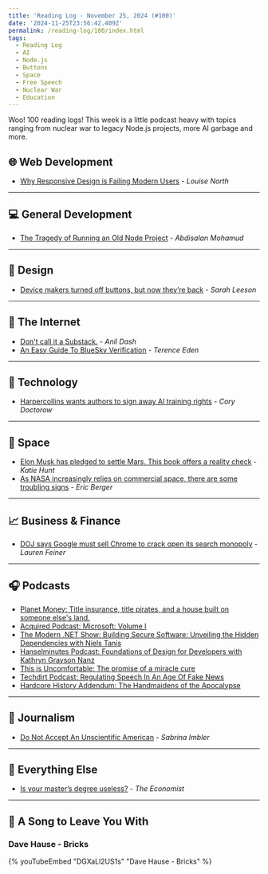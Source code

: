 ```yaml
---
title: 'Reading Log - November 25, 2024 (#100)'
date: '2024-11-25T23:56:42.409Z'
permalink: /reading-log/100/index.html
tags:
  - Reading Log
  - AI
  - Node.js
  - Buttons
  - Space
  - Free Speech
  - Nuclear War
  - Education
---
```


Woo! 100 reading logs! This week is a little podcast heavy with topics ranging from nuclear war to legacy Node.js projects, more AI garbage and more.
<!-- excerpt -->

## 🌐 Web Development

- [Why Responsive Design is Failing Modern Users](https://webdesignerdepot.com/why-responsive-design-is-failing-modern-users/) - *Louise North*

---

## 💻 General Development

- [The Tragedy of Running an Old Node Project](https://abdisalan.com/posts/tragedy-running-old-node-project/) - *Abdisalan Mohamud*

---

## 🎨 Design

- [Device makers turned off buttons, but now they’re back](https://www.marketplace.org/2024/11/19/device-makers-turned-off-buttons-but-now-theyre-back/) - *Sarah Leeson*

---

## 📡 The Internet

- [Don't call it a Substack.](https://www.anildash.com/2024/11/19/dont-call-it-a-substack/) - *Anil Dash*
- [An Easy Guide To BlueSky Verification](https://shkspr.mobi/blog/2024/11/an-easy-guide-to-bluesky-verification/) - *Terence Eden*

---

## 🔌 Technology

- [Harpercollins wants authors to sign away AI training rights](https://pluralistic.net/2024/11/18/rights-without-power/#careful-what-you-wish-for) - *Cory Doctorow*

---

## 🚀 Space

- [Elon Musk has pledged to settle Mars. This book offers a reality check](https://www.cnn.com/2024/11/21/science/mars-human-settlement-elon-musk/index.html) - *Katie Hunt*
- [As NASA increasingly relies on commercial space, there are some troubling signs](https://arstechnica.com/space/2024/11/as-nasa-increasingly-relies-on-commercial-space-there-are-some-troubling-signs/) - *Eric Berger*

---

## 📈 Business & Finance

- [DOJ says Google must sell Chrome to crack open its search monopoly](https://www.theverge.com/2024/11/20/24300617/doj-google-search-antitrust-chrome-breakup) - *Lauren Feiner*

---

## 🎧 Podcasts

- [Planet Money: Title insurance, title pirates, and a house built on someone else's land.](https://www.npr.org/2024/11/22/1214662577/title-pirate-insurance-kenigsberg-leto-fairfield)
- [Acquired Podcast: Microsoft: Volume I](https://www.acquired.fm/episodes/microsoft)
- [The Modern .NET Show: Building Secure Software: Unveiling the Hidden Dependencies with Niels Tanis](https://dotnetcore.show/season-6/building-secure-software-unveiling-the-hidden-dependencies-with-niels-tanis/)
- [Hanselminutes Podcast: Foundations of Design for Developers with Kathryn Grayson Nanz](https://hanselminutes.com/941/foundations-of-design-for-developers-with-kathryn-grayson-nanz)
- [This is Uncomfortable: The promise of a miracle cure](https://www.marketplace.org/shows/this-is-uncomfortable-reema-khrais/promise-of-a-miracle-cure/)
- [Techdirt Podcast: Regulating Speech In An Age Of Fake News](https://www.techdirt.com/2024/11/20/techdirt-podcast-episode-405-regulating-speech-in-an-age-of-fake-news/)
- [Hardcore History Addendum: The Handmaidens of the Apocalypse](https://www.dancarlin.com/product/ep-29-the-handmaidens-of-the-apocalypse/)

---

## 📰 Journalism

- [Do Not Accept An Unscientific American](https://defector.com/do-not-accept-an-unscientific-american) - *Sabrina Imbler*

---

## 🎒 Everything Else

- [Is your master’s degree useless?](https://www.economist.com/international/2024/11/18/is-your-masters-degree-useless) - *The Economist*

---

## 🎵 A Song to Leave You With

<h3 class="music">Dave Hause - Bricks</h3>

{% youTubeEmbed "DGXaLl2US1s" "Dave Hause - Bricks" %}


